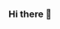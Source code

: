 ### Hi there 👋

<!--
**LHHT-DISCOVERY/LHHT-DISCOVERY** is a ✨ _special_ ✨ repository because its `README.md` (this file) appears on your GitHub profile.

Here are some ideas to get you started:

👋  Hi, I’m Huu Tri from Quang Nam, Viet Nam
🔭 I’m currently working on Da Nang , Viet Nam
🌱 I’m currently learning Computer Engineering - Danang University of Science and Technology
👀 I’m looking to collaborate on Github , Facebook,...
🌱 I’m currently learning Image Processing, Machine Learning , Programming Website (Java) 
💞️ I’m looking to collaborate on  Web Project , AI project .
📫 Contact me: lytri102@gmail.com
💌 Favorite quote: "Success is the ability to go from one failure to another with no loss of enthusiasm"
